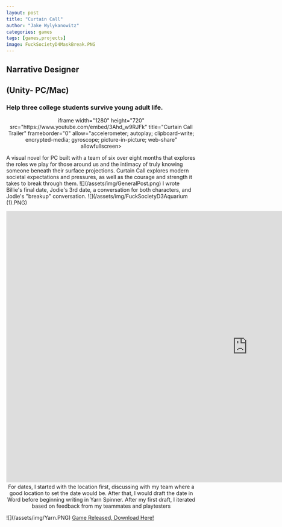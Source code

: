 ```yaml
---
layout: post
title: "Curtain Call"
author: "Jake Wylykanowitz"
categories: games
tags: [games,projects]
image: FuckSocietyD4MaskBreak.PNG
---
```


## Narrative Designer
## (Unity- PC/Mac)
### Help three college students survive young adult life.
<p align = "center">iframe width="1280" height="720" src="https://www.youtube.com/embed/3Ahd_w9RJFk" title="Curtain Call Trailer" frameborder="0" allow="accelerometer; autoplay; clipboard-write; encrypted-media; gyroscope; picture-in-picture; web-share" allowfullscreen></iframe></p>
A visual novel for PC built with a team of six over eight months that explores the roles we play for those around us and the intimacy of truly knowing someone beneath their surface projections. Curtain Call explores modern societal expectations and pressures, as well as the courage and strength it takes to break through them.
![](/assets/img/GeneralPost.png)
I wrote Billie's final date, Jodie's 3rd date,  a conversation for both characters, and Jodie's "breakup" conversation.
![](/assets/img/FuckSocietyD3Aquarium (1).PNG)
<p align = "center"><iframe width="1280" height="720" src="https://www.youtube.com/embed/dVwN30v0fDA" title="Curtain Call- Jodie Date 3" frameborder="0" allow="accelerometer; autoplay; clipboard-write; encrypted-media; gyroscope; picture-in-picture; web-share" allowfullscreen></iframe>
For dates, I started with the location first, discussing with my team where a good location to set the date would be. After that, I would draft the date in Word before beginning writing in Yarn Spinner. After my first draft, I iterated based on feedback from my teammates and playtesters</p>
![](/assets/img/Yarn.PNG)
<a href = "https://store.steampowered.com/app/1839180/Curtain_Call/">Game Released, Download Here!</a>
